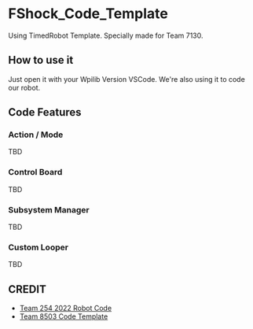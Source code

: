 # FShock_Code_Template
Using TimedRobot Template. Specially made for Team 7130.

## How to use it
Just open it with your Wpilib Version VSCode. We're also using it to code our robot.

## Code Features
### Action / Mode
TBD

### Control Board
TBD

### Subsystem Manager
TBD

### Custom Looper
TBD

## CREDIT
* [Team 254 2022 Robot Code](https://github.com/Team254/FRC-2022-Public)
* [Team 8503 Code Template](https://github.com/TASRobotics/RaidOne-FRC-Template)
